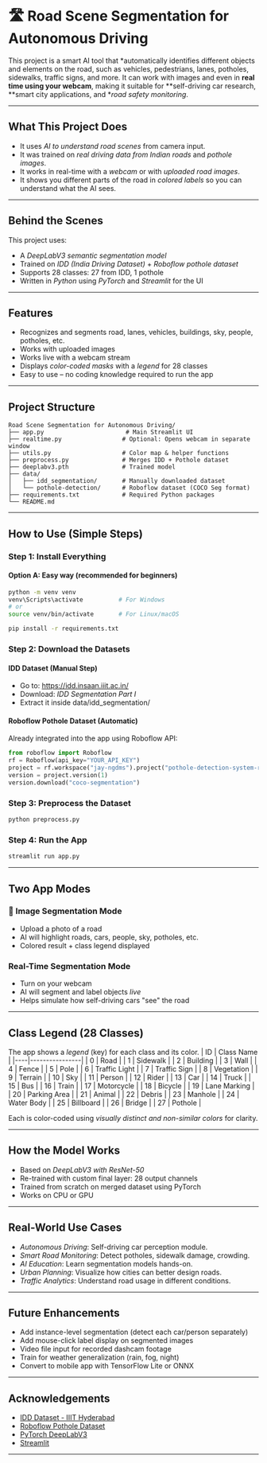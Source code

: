 # 🛣 Road Scene Segmentation for Autonomous Driving

This project is a smart AI tool that *automatically identifies different objects and elements on the road, such as vehicles, pedestrians, lanes, potholes, sidewalks, traffic signs, and more. It can work with images and even in **real time using your webcam**, making it suitable for **self-driving car research, **smart city applications, and **road safety monitoring*.

---

## What This Project Does

- It uses *AI to understand road scenes* from camera input.
- It was trained on *real driving data from Indian roads* and *pothole images*.
- It works in real-time with a *webcam* or with *uploaded road images*.
- It shows you different parts of the road in *colored labels* so you can understand what the AI sees.

---

## Behind the Scenes

This project uses:
- A *DeepLabV3 semantic segmentation model*
- Trained on *IDD (India Driving Dataset)* + *Roboflow pothole dataset*
- Supports 28 classes: 27 from IDD, 1 pothole
- Written in *Python* using *PyTorch* and *Streamlit* for the UI

---

## Features

- Recognizes and segments road, lanes, vehicles, buildings, sky, people, potholes, etc.
- Works with uploaded images
- Works live with a webcam stream
- Displays *color-coded masks* with a *legend* for 28 classes
- Easy to use – no coding knowledge required to run the app

---

## Project Structure

```
Road Scene Segmentation for Autonomous Driving/
├── app.py                       # Main Streamlit UI
├── realtime.py                 # Optional: Opens webcam in separate window
├── utils.py                    # Color map & helper functions
├── preprocess.py               # Merges IDD + Pothole dataset
├── deeplabv3.pth               # Trained model
├── data/
│   ├── idd_segmentation/       # Manually downloaded dataset
│   └── pothole-detection/      # Roboflow dataset (COCO Seg format)
├── requirements.txt            # Required Python packages
└── README.md
```

---

## How to Use (Simple Steps)

### Step 1: Install Everything

#### Option A: Easy way (recommended for beginners)
```bash
python -m venv venv
venv\Scripts\activate          # For Windows
# or
source venv/bin/activate       # For Linux/macOS

pip install -r requirements.txt
```

### Step 2: Download the Datasets

#### IDD Dataset (Manual Step)
- Go to: https://idd.insaan.iiit.ac.in/
- Download: *IDD Segmentation Part I*
- Extract it inside data/idd_segmentation/

#### Roboflow Pothole Dataset (Automatic)
Already integrated into the app using Roboflow API:
```python
from roboflow import Roboflow
rf = Roboflow(api_key="YOUR_API_KEY")
project = rf.workspace("jay-ngdms").project("pothole-detection-system-rnoh4-xjw6w")
version = project.version(1)
version.download("coco-segmentation")
```

### Step 3: Preprocess the Dataset
```bash
python preprocess.py
```

### Step 4: Run the App
```bash
streamlit run app.py
```

---

## Two App Modes

### 📸 Image Segmentation Mode
- Upload a photo of a road
- AI will highlight roads, cars, people, sky, potholes, etc.
- Colored result + class legend displayed

### Real-Time Segmentation Mode
- Turn on your webcam
- AI will segment and label objects *live*
- Helps simulate how self-driving cars "see" the road

---

## Class Legend (28 Classes)

The app shows a *legend* (key) for each class and its color.
| ID | Class Name     |
|----|----------------|
| 0  | Road           |
| 1  | Sidewalk       |
| 2  | Building       |
| 3  | Wall           |
| 4  | Fence          |
| 5  | Pole           |
| 6  | Traffic Light  |
| 7  | Traffic Sign   |
| 8  | Vegetation     |
| 9  | Terrain        |
| 10 | Sky            |
| 11 | Person         |
| 12 | Rider          |
| 13 | Car            |
| 14 | Truck          |
| 15 | Bus            |
| 16 | Train          |
| 17 | Motorcycle     |
| 18 | Bicycle        |
| 19 | Lane Marking   |
| 20 | Parking Area   |
| 21 | Animal         |
| 22 | Debris         |
| 23 | Manhole        |
| 24 | Water Body     |
| 25 | Billboard      |
| 26 | Bridge         |
| 27 | Pothole        |

Each is color-coded using *visually distinct and non-similar colors* for clarity.

---

## How the Model Works

- Based on *DeepLabV3 with ResNet-50*
- Re-trained with custom final layer: 28 output channels
- Trained from scratch on merged dataset using PyTorch
- Works on CPU or GPU

---

## Real-World Use Cases

- *Autonomous Driving*: Self-driving car perception module.
- *Smart Road Monitoring*: Detect potholes, sidewalk damage, crowding.
- *AI Education*: Learn segmentation models hands-on.
- *Urban Planning*: Visualize how cities can better design roads.
- *Traffic Analytics*: Understand road usage in different conditions.

---

## Future Enhancements

- Add instance-level segmentation (detect each car/person separately)
- Add mouse-click label display on segmented images
- Video file input for recorded dashcam footage
- Train for weather generalization (rain, fog, night)
- Convert to mobile app with TensorFlow Lite or ONNX

---

## Acknowledgements

- [IDD Dataset - IIIT Hyderabad](https://idd.insaan.iiit.ac.in/)
- [Roboflow Pothole Dataset](https://roboflow.com/)
- [PyTorch DeepLabV3](https://pytorch.org/vision/stable/models.html#deeplabv3)
- [Streamlit](https://streamlit.io/)

---

